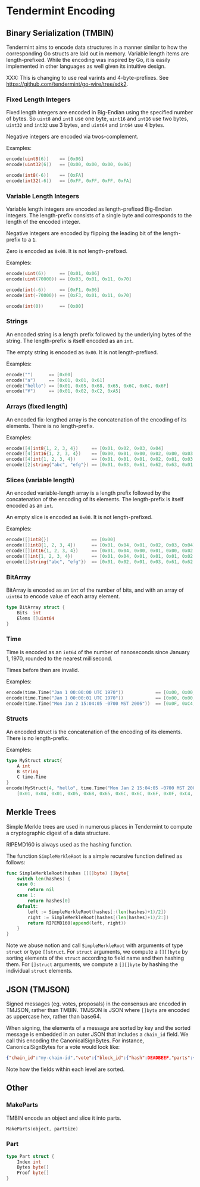 # Tendermint Encoding

## Binary Serialization (TMBIN)

Tendermint aims to encode data structures in a manner similar to how the corresponding Go structs
are laid out in memory.
Variable length items are length-prefixed.
While the encoding was inspired by Go, it is easily implemented in other languages as well given its
intuitive design.

XXX: This is changing to use real varints and 4-byte-prefixes.
See https://github.com/tendermint/go-wire/tree/sdk2.

### Fixed Length Integers

Fixed length integers are encoded in Big-Endian using the specified number of bytes.
So `uint8` and `int8` use one byte, `uint16` and `int16` use two bytes,
`uint32` and `int32` use 3 bytes, and `uint64` and `int64` use 4 bytes.

Negative integers are encoded via twos-complement.

Examples:

```go
encode(uint8(6))    == [0x06]
encode(uint32(6))   == [0x00, 0x00, 0x00, 0x06]

encode(int8(-6))    == [0xFA]
encode(int32(-6))   == [0xFF, 0xFF, 0xFF, 0xFA]
```

### Variable Length Integers

Variable length integers are encoded as length-prefixed Big-Endian integers.
The length-prefix consists of a single byte and corresponds to the length of the encoded integer.

Negative integers are encoded by flipping the leading bit of the length-prefix to a `1`.

Zero is encoded as `0x00`. It is not length-prefixed.

Examples:

```go
encode(uint(6))     == [0x01, 0x06]
encode(uint(70000)) == [0x03, 0x01, 0x11, 0x70]

encode(int(-6))     == [0xF1, 0x06]
encode(int(-70000)) == [0xF3, 0x01, 0x11, 0x70]

encode(int(0))      == [0x00]
```

### Strings

An encoded string is a length prefix followed by the underlying bytes of the string.
The length-prefix is itself encoded as an `int`.

The empty string is encoded as `0x00`. It is not length-prefixed.

Examples:

```go
encode("")      == [0x00]
encode("a")     == [0x01, 0x01, 0x61]
encode("hello") == [0x01, 0x05, 0x68, 0x65, 0x6C, 0x6C, 0x6F]
encode("¥")     == [0x01, 0x02, 0xC2, 0xA5]
```

### Arrays (fixed length)

An encoded fix-lengthed array is the concatenation of the encoding of its elements.
There is no length-prefix.

Examples:

```go
encode([4]int8{1, 2, 3, 4})     == [0x01, 0x02, 0x03, 0x04]
encode([4]int16{1, 2, 3, 4})    == [0x00, 0x01, 0x00, 0x02, 0x00, 0x03, 0x00, 0x04]
encode([4]int{1, 2, 3, 4})      == [0x01, 0x01, 0x01, 0x02, 0x01, 0x03, 0x01, 0x04]
encode([2]string{"abc", "efg"}) == [0x01, 0x03, 0x61, 0x62, 0x63, 0x01, 0x03, 0x65, 0x66, 0x67]
```

### Slices (variable length)

An encoded variable-length array is a length prefix followed by the concatenation of the encoding of
its elements.
The length-prefix is itself encoded as an `int`.

An empty slice is encoded as `0x00`. It is not length-prefixed.

Examples:

```go
encode([]int8{})                == [0x00]
encode([]int8{1, 2, 3, 4})      == [0x01, 0x04, 0x01, 0x02, 0x03, 0x04]
encode([]int16{1, 2, 3, 4})     == [0x01, 0x04, 0x00, 0x01, 0x00, 0x02, 0x00, 0x03, 0x00, 0x04]
encode([]int{1, 2, 3, 4})       == [0x01, 0x04, 0x01, 0x01, 0x01, 0x02, 0x01, 0x03, 0x01, 0x4]
encode([]string{"abc", "efg"})  == [0x01, 0x02, 0x01, 0x03, 0x61, 0x62, 0x63, 0x01, 0x03, 0x65, 0x66, 0x67]
```

### BitArray

BitArray is encoded as an `int` of the number of bits, and with an array of `uint64` to encode
value of each array element.

```go
type BitArray struct {
    Bits  int
    Elems []uint64
}
```

### Time

Time is encoded as an `int64` of the number of nanoseconds since January 1, 1970,
rounded to the nearest millisecond.

Times before then are invalid.

Examples:

```go
encode(time.Time("Jan 1 00:00:00 UTC 1970"))            == [0x00, 0x00, 0x00, 0x00, 0x00, 0x00, 0x00, 0x00]
encode(time.Time("Jan 1 00:00:01 UTC 1970"))            == [0x00, 0x00, 0x00, 0x00, 0x3B, 0x9A, 0xCA, 0x00] // 1,000,000,000 ns
encode(time.Time("Mon Jan 2 15:04:05 -0700 MST 2006"))  == [0x0F, 0xC4, 0xBB, 0xC1, 0x53, 0x03, 0x12, 0x00]
```

### Structs

An encoded struct is the concatenation of the encoding of its elements.
There is no length-prefix.

Examples:

```go
type MyStruct struct{
    A int
    B string
    C time.Time
}
encode(MyStruct{4, "hello", time.Time("Mon Jan 2 15:04:05 -0700 MST 2006")}) ==
    [0x01, 0x04, 0x01, 0x05, 0x68, 0x65, 0x6C, 0x6C, 0x6F, 0x0F, 0xC4, 0xBB, 0xC1, 0x53, 0x03, 0x12, 0x00]
```

## Merkle Trees

Simple Merkle trees are used in numerous places in Tendermint to compute a cryptographic digest of a data structure.

RIPEMD160 is always used as the hashing function.

The function `SimpleMerkleRoot` is a simple recursive function defined as follows:

```go
func SimpleMerkleRoot(hashes [][]byte) []byte{
    switch len(hashes) {
    case 0:
        return nil
    case 1:
        return hashes[0]
    default:
        left := SimpleMerkleRoot(hashes[:(len(hashes)+1)/2])
        right := SimpleMerkleRoot(hashes[(len(hashes)+1)/2:])
        return RIPEMD160(append(left, right))
    }
}
```

Note we abuse notion and call `SimpleMerkleRoot` with arguments of type `struct` or type `[]struct`.
For `struct` arguments, we compute a `[][]byte` by sorting elements of the `struct` according to
field name and then hashing them.
For `[]struct` arguments, we compute a `[][]byte` by hashing the individual `struct` elements.

## JSON (TMJSON)

Signed messages (eg. votes, proposals) in the consensus are encoded in TMJSON, rather than TMBIN.
TMJSON is JSON where `[]byte` are encoded as uppercase hex, rather than base64.

When signing, the elements of a message are sorted by key and the sorted message is embedded in an
outer JSON that includes a `chain_id` field.
We call this encoding the CanonicalSignBytes. For instance, CanonicalSignBytes for a vote would look
like:

```json
{"chain_id":"my-chain-id","vote":{"block_id":{"hash":DEADBEEF,"parts":{"hash":BEEFDEAD,"total":3}},"height":3,"round":2,"timestamp":1234567890, "type":2}
```

Note how the fields within each level are sorted.

## Other

### MakeParts

TMBIN encode an object and slice it into parts.

```go
MakeParts(object, partSize)
```

### Part

```go
type Part struct {
    Index int
    Bytes byte[]
    Proof byte[]
}
```
